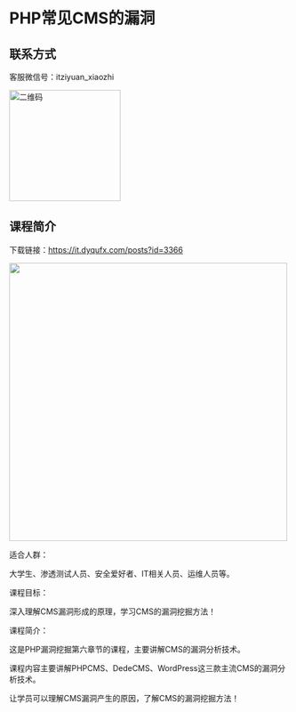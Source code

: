 # PHP常见CMS的漏洞

## 联系方式

客服微信号：itziyuan_xiaozhi

<img src="https://ziyuanyun.oss-cn-guangzhou.aliyuncs.com/common/20240614073449/666b82192834a.jpg" width="200" height="200" alt="二维码">

## 课程简介

下载链接：https://it.dyqufx.com/posts?id=3366

<img src="https://ziyuanyun.oss-cn-guangzhou.aliyuncs.com/yun/20240515185135/664493b736f95.jpg" width="500" alt="">

  适合人群：

 大学生、渗透测试人员、安全爱好者、IT相关人员、运维人员等。

 课程目标：

 深入理解CMS漏洞形成的原理，学习CMS的漏洞挖掘方法！

 课程简介：

 这是PHP漏洞挖掘第六章节的课程，主要讲解CMS的漏洞分析技术。

 课程内容主要讲解PHPCMS、DedeCMS、WordPress这三款主流CMS的漏洞分析技术。

 让学员可以理解CMS漏洞产生的原因，了解CMS的漏洞挖掘方法！

 

  